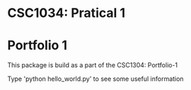 CSC1034: Pratical 1
===================
Portfolio 1
===========

This package is build as a part of the CSC1304: Portfolio-1

Type 'python hello_world.py' to see some useful information
